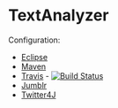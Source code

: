 TextAnalyzer
============
Configuration:

*  [Eclipse](eclipse.org)
*  [Maven](maven.apache.org)
*  [Travis](travis-ci.org) - [![Build Status](https://travis-ci.org/raptortech-js/TextAnalyzer.png)](https://travis-ci.org/raptortech-js/TextAnalyzer])
*  [Jumblr](github.com/tumblr/jumblr)
*  [Twitter4J](twitter4j.org/en/)
